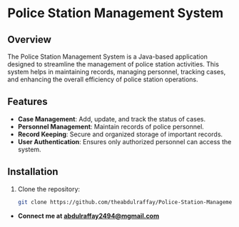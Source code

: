 # Police Station Management System

## Overview

The Police Station Management System is a Java-based application designed to streamline the management of police station activities. This system helps in maintaining records, managing personnel, tracking cases, and enhancing the overall efficiency of police station operations.

## Features

- **Case Management**: Add, update, and track the status of cases.
- **Personnel Management**: Maintain records of police personnel.
- **Record Keeping**: Secure and organized storage of important records.
- **User Authentication**: Ensures only authorized personnel can access the system.

## Installation

1. Clone the repository:
   ```bash
   git clone https://github.com/theabdulraffay/Police-Station-Management-System.git
   ```

- **Connect me at abdulraffay2494@mgmail.com**
